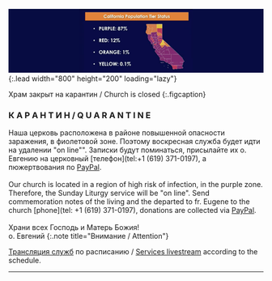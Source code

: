 ![COVID-19 Quarantine](/assets/img/quarantine2.png){:.lead width="800" height="200" loading="lazy"}

Храм закрыт на карантин / Church is closed
{:.figcaption}

### К А Р А Н Т И Н / Q U A R A N T I N E

Наша церковь расположена в районе повышенной опасности заражения, в фиолетовой зоне. Поэтому воскресная служба будет идти на удалении "on line"". 
Записки будут поминаться, присылайте их о. Евгению на церковный [телефон](tel:+1 (619) 371-0197), а пюжертвования по [РауPal](/donations/).<br /><br />
Our church is located in a region of high risk of infection, in the purple zone. Therefore, the Sunday Liturgy service will be "on line".
Send commemoration notes of the living and the departed to fr. Eugene to the church [phone](tel: +1 (619) 371-0197), donations are collected via [РауPal](/donations/).<br /><br />
Храни всех Господь и Матерь Божия!<br />
o. Евгений
{:.note title="Внимание / Attention"}


[Трансляция служб](/livestream) по расписанию / [Services livestream](/livestream) according to the schedule.

***
